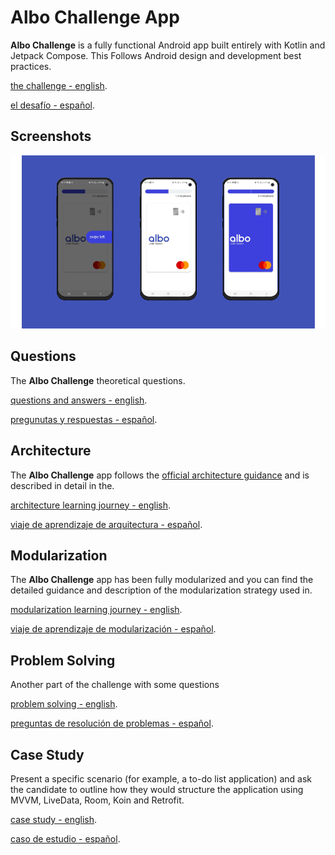 Albo Challenge App
==================

**Albo Challenge** is a fully functional Android app built entirely with Kotlin and Jetpack Compose. This
Follows Android design and development best practices.

[the challenge - english](docs/Challenge.md).

[el desafío - español](docs/Challenge-Es.md).

## Screenshots

![Screenshot of app screens](docs/images/screenshots.png)


## Questions

The **Albo Challenge** theoretical questions.

[questions and answers - english](docs/Questions.md).

[pregunutas y respuestas - español](docs/Questions-Es.md).

## Architecture

The **Albo Challenge** app follows the
[official architecture guidance](https://developer.android.com/topic/architecture)
and is described in detail in the.

[architecture learning journey - english](docs/Architecture.md).

[viaje de aprendizaje de arquitectura - español](docs/Architecture-Es.md).

## Modularization

The **Albo Challenge** app has been fully modularized and you can find the detailed guidance and
description of the modularization strategy used in.

[modularization learning journey - english](docs/Modularization.md).

[viaje de aprendizaje de modularización - español](docs/Modularization-Es.md).

## Problem Solving

Another part of the challenge with some questions

[problem solving - english](docs/Problem-Solving.md).

[preguntas de resolución de problemas - español](docs/Problem-Solving-Es.md).

## Case Study

Present a specific scenario (for example, a to-do list application) and ask the candidate to outline how they would structure the application using MVVM, LiveData, Room, Koin and Retrofit.

[case study - english](docs/Case-Study.md).

[caso de estudio - español](docs/Case-Study-Es.md).
